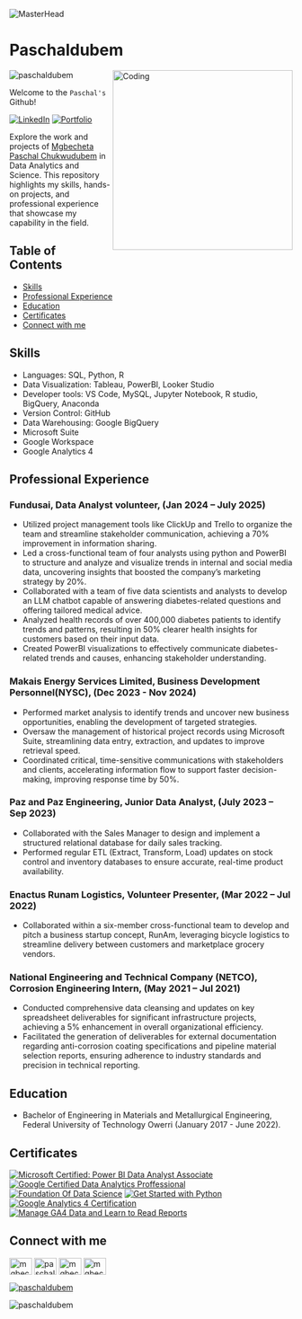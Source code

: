 ![MasterHead](https://github.com/user-attachments/assets/097269a4-d00e-4769-aa0e-fd48669a4105)



# Paschaldubem

<img align="right" alt="Coding" width="320" src="https://media.licdn.com/dms/image/D5612AQHPo2XcY6F6qQ/article-cover_image-shrink_600_2000/0/1709671543058?e=2147483647&v=beta&t=dI3YRRvNXNRsOr5mXYNrEuuRsKc_uK-x_riS6ELn7Sk">

<p align="left"> <img src="https://komarev.com/ghpvc/?username=paschaldubem&label=Profile%20views&color=0e75b6&style=flat" alt="paschaldubem" /> </p>

Welcome to the `Paschal's` Github!

[![LinkedIn](https://img.shields.io/badge/LinkedIn-Connect-blue.svg)](https://www.linkedin.com/in/mgbecheta-paschal/)
[![Portfolio](https://img.shields.io/badge/Portfolio-Website-lightred.svg)](https://paschaldubem.github.io/#)



Explore the work and projects of [Mgbecheta Paschal Chukwudubem](https://www.linkedin.com/in/mgbecheta-paschal/) in Data Analytics and Science. This repository highlights my skills, hands-on projects, and professional experience that showcase my capability in the field.


## Table of Contents

- [Skills](#skills)
- [Professional Experience](#professional-experience)
- [Education](#education)
- [Certificates](#certificates)
- [Connect with me](#connect-with-me)

## Skills

- Languages: SQL, Python, R
- Data Visualization: Tableau, PowerBI, Looker Studio
- Developer tools: VS Code, MySQL, Jupyter Notebook, R studio, BigQuery, Anaconda
- Version Control: GitHub
- Data Warehousing: Google BigQuery
- Microsoft Suite
- Google Workspace
- Google Analytics 4

## Professional Experience

### Fundusai, Data Analyst volunteer, (Jan 2024 – July 2025)

- Utilized project management tools like ClickUp and Trello to organize the team and streamline stakeholder communication, achieving a 70% improvement in information sharing.
- Led a cross-functional team of four analysts using python and PowerBI to structure and analyze and visualize trends in internal and social media data, uncovering insights that boosted the company’s marketing strategy by 20%.
- Collaborated with a team of five data scientists and analysts to develop an LLM chatbot capable of answering diabetes-related questions and offering tailored medical advice.
- Analyzed health records of over 400,000 diabetes patients to identify trends and patterns, resulting in 50% clearer health insights for customers based on their input data.
- Created PowerBI visualizations to effectively communicate diabetes-related trends and causes, enhancing stakeholder understanding.

 ### Makais Energy Services Limited, Business Development Personnel(NYSC), (Dec 2023 - Nov 2024) 
- Performed market analysis to identify trends and uncover new business opportunities, enabling the development of targeted strategies.
- Oversaw the management of historical project records using Microsoft Suite, streamlining data entry, extraction, and updates to improve retrieval speed.
- Coordinated critical, time-sensitive communications with stakeholders and clients, accelerating information flow to support faster decision-making, improving response time by 50%.
  
### Paz and Paz Engineering, Junior Data Analyst, (July 2023 – Sep 2023)	

- Collaborated with the Sales Manager to design and implement a structured relational database for daily sales tracking.
- Performed regular ETL (Extract, Transform, Load) updates on stock control and inventory databases to ensure accurate, real-time product availability.

### Enactus Runam Logistics, Volunteer Presenter, (Mar 2022 – Jul 2022) 

- Collaborated within a six-member cross-functional team to develop and pitch a business startup concept, RunAm, leveraging bicycle logistics to streamline delivery between customers and marketplace grocery vendors.

### National Engineering and Technical Company (NETCO), Corrosion Engineering Intern, (May 2021 – Jul 2021)

- Conducted comprehensive data cleansing and updates on key spreadsheet deliverables for significant infrastructure projects, achieving a 5% enhancement in overall organizational efficiency.
- Facilitated the generation of deliverables for external documentation regarding anti-corrosion coating specifications and pipeline material selection reports, ensuring adherence to industry standards and precision in technical reporting.


## Education

- Bachelor of Engineering in Materials and Metallurgical Engineering, Federal University of Technology Owerri (January 2017 - June 2022).

## Certificates

[![Microsoft Certified: Power BI Data Analyst Associate](https://img.shields.io/badge/-Microsoft%20Certified%20PowerBI%20Data%20Analyst%20Associate-yellow)](https://learn.microsoft.com/en-us/users/paschalmgbecheta-6499/credentials/certification/data-analyst-associate?tab=credentials-tab)
[![Google Certified Data Analytics Proffessional](https://img.shields.io/badge/-GCP%20Data%20Analyst-blue)](https://drive.google.com/drive/folders/1av78zL_p5BAUqMNrU-_mMZ15GVSiTWyL)
[![Foundation Of Data Science](https://img.shields.io/badge/-Foundation%20Data%20Of%20Science-red)](https://drive.google.com/drive/folders/1yi45C0tr-yPyMIK0wfxRsauX8FzPj94J)
[![Get Started with Python](https://img.shields.io/badge/-Get%20Started%20with%20Python-blue)](https://drive.google.com/file/d/1XZ_PnTfaV3E8txBebp1tb3TcWLU0i_6O/view?usp=sharing)
[![Google Analytics 4 Certification](https://img.shields.io/badge/-Google%20Analytics%204%20Certification-orange)](https://skillshop.credential.net/fc86ef54-82c8-482d-bc7b-584bff4f532e#acc.eTLo5ZcQ)
[![Manage GA4 Data and Learn to Read Reports](https://img.shields.io/badge/-Manage%20GA4%20Data%20And%20Learn%20To%20%20Read%20%20Reports-yellow)](https://skillshop.credential.net/dfcf4822-9525-4006-958e-58ece90e3389#acc.XVpI4oYk)



## Connect with me

<p align="left">
<a href="https://www.linkedin.com/in/mgbecheta-paschal/" target="blank"><img align="center" src="https://raw.githubusercontent.com/rahuldkjain/github-profile-readme-generator/master/src/images/icons/Social/linked-in-alt.svg" alt="mgbecheta paschal chukwudubem" height="30" width="40" /></a>
<a href="https://twitter.com/paschaldubem21" target="blank"><img align="center" src="https://raw.githubusercontent.com/rahuldkjain/github-profile-readme-generator/master/src/images/icons/Social/twitter.svg" alt="paschaldubem21" height="30" width="40" /></a>
<a href="https://kaggle.com/mgbechetapaschal" target="blank"><img align="center" src="https://raw.githubusercontent.com/rahuldkjain/github-profile-readme-generator/master/src/images/icons/Social/kaggle.svg" alt="mgbechetapaschal" height="30" width="40" /></a>
<a href="https://www.youtube.com/@mgbechetapaschal609" target="blank"><img align="center" src="https://raw.githubusercontent.com/rahuldkjain/github-profile-readme-generator/master/src/images/icons/Social/youtube.svg" alt="mgbechetapaschal609" height="30" width="40" /></a>
</p>

<p align="left"> <a href="https://github.com/ryo-ma/github-profile-trophy"><img src="https://github-profile-trophy.vercel.app/?username=paschaldubem" alt="paschaldubem" /></a> </p>

<p><img align="center" src="https://github-readme-streak-stats.herokuapp.com/?user=paschaldubem&" alt="paschaldubem" /></p>


































